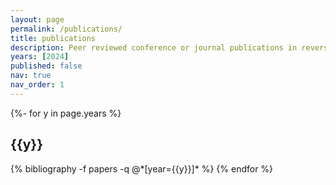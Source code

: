 ```yaml
---
layout: page
permalink: /publications/
title: publications
description: Peer reviewed conference or journal publications in reversed chronological order.
years: [2024]
published: false
nav: true
nav_order: 1
---
```

<!-- _pages/publications.md -->
<div class="publications">

{%- for y in page.years %}
  <h2 class="year">{{y}}</h2>
  {% bibliography -f papers -q @*[year={{y}}]* %}
{% endfor %}

</div>
